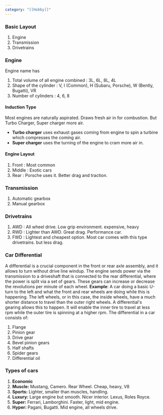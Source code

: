 ```yaml
---
category: "[[Hobby]]"
---
```

### Basic Layout
1. Engine
2. Transmission
3. Drivetrains

### Engine
Engine name has 
1. Total volume of all engine combined : 3L, 6L, 8L, 4L
2. Shape of the cylinder : V, I (Common), H (Subaru, Porsche), W (Bently, Bugatti), VR
3. Number of cylinders : 4, 6, 8

#### Induction Type
Most engines are naturally aspirated. Draws fresh air in for combustion. But Turbo Charger, Super charger more air.
- **Turbo charger** uses exhaust gases coming from engine to spin a turbine which compresses the coming air.
- **Super charger** uses the turning of the engine to cram more air in.

#### Engine Layout
1. Front : Most common
2. Middle : Exotic cars
3. Rear : Porsche uses it. Better drag and traction.

### Transmission
1. Automatic gearbox
2. Manual gearbox

### Drivetrains
1. AWD : All wheel drive. Low grip environment. expensive, heavy 
2. RWD : Lighter than AWD. Great drag. Performance car.
3. FWD : Lightest and cheapest option. Most car comes with this type drivetrains. but less drag.  

### Car Differential
A differential is a crucial component in the front or rear axle assembly, and it allows to turn without drive line windup. The engine sends power via the transmission to a driveshaft that is connected to the rear differential, where the power is split via a set of gears. These gears can increase or decrease the revolutions per minute of each wheel.
**Example**: A car doing a basic U-turn to the left and what the front and rear wheels are doing while this is happening. The left wheels, or in this case, the inside wheels, have a much shorter distance to travel than the outer right wheels. A differential's gearing allows this to happen. It will enable the inner tire to travel at less rpm while the outer tire is spinning at a higher rpm.
The differential in a car consists of:
1. Flange
2. Pinion gear
3. Drive gear
4. Bevel pinion gears
5. Half shafts
6. Spider gears
7. Differential oil

### Types of cars
1. **Economic**
2. **Muscle:** Mustang, Camero. Rear Wheel. Cheap, heavy, V8
3. **Sports:** Lighter, smaller than muscles, handling.
4. **Luxury:** Large engine but smooth. Nicer interior. Lexus, Roles Royce.
5. **Super:** Ferrari, Lamborghini. Faster, light, mid engine.
6. **Hyper:** Pagani, Bugatti. Mid engine, all wheels drive.